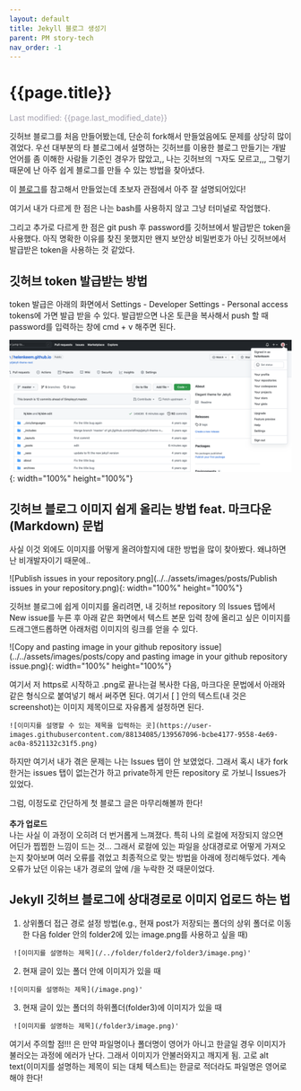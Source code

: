 ```yaml
---
layout: default
title: Jekyll 블로그 생성기
parent: PM story-tech
nav_order: -1
---
```

# {{page.title}}
<span style = "color: #A39FAD">Last modified: {{page.last_modified_date}}</span>

깃허브 블로그를 처음 만들어봤는데, 단순히 fork해서 만들었음에도 문제를 상당히 많이 겪었다.
우선 대부분의 타 블로그에서 설명하는 깃허브를 이용한 블로그 만들기는 개발언어를 좀 이해한 사람들 기준인 경우가 많았고,,
나는 깃허브의 ㄱ자도 모르고,,, 그렇기 때문에 난 아주 쉽게 블로그를 만들 수 있는 방법을 찾아냈다. 

이 [블로그](https://recoveryman.tistory.com/321?category=635733)를 참고해서 만들었는데 초보자 관점에서 아주 잘 설명되어있다!

여기서 내가 다르게 한 점은 나는 bash를 사용하지 않고 그냥 터미널로 작업했다.

그리고 추가로 다르게 한 점은 git push 후 password를 깃허브에서 발급받은 token을 사용했다.
아직 명확한 이유를 찾진 못했지만 왠지 보안상 비밀번호가 아닌 깃허브에서 발급받은 token을 사용하는 것 같았다.

## 깃허브 token 발급받는 방법

token 발급은 아래의 화면에서 Settings - Developer Settings - Personal access tokens에 가면 발급 받을 수 있다.
발급받으면 나온 토큰을 복사해서 push 할 때 password를 입력하는 창에 cmd + v 해주면 된다. 

![Getting token from github](../../assets/images/posts/github_token.png){: width="100%" height="100%"}



## 깃허브 블로그 이미지 쉽게 올리는 방법 feat. 마크다운(Markdown) 문법

사실 이것 외에도 이미지를 어떻게 올려야할지에 대한 방법을 많이 찾아봤다. 왜냐하면 난 비개발자이기 때문에..

![Publish issues in your repository.png](../../assets/images/posts/Publish issues in your repository.png){: width="100%" height="100%"}


깃허브 블로그에 쉽게 이미지를 올리려면, 내 깃허브 repository 의 Issues 탭에서 New issue를 누른 후 아래 같은 화면에서 텍스트 본문 입력 창에 올리고 싶은 이미지를 드래그앤드롭하면 아래처럼 이미지의 링크를 얻을 수 있다.

![Copy and pasting image in your github repository issue](../../assets/images/posts/copy and pasting image in your github repository issue.png){: width="100%" height="100%"}

여기서 저 https로 시작하고 .png로 끝나는걸 복사한 다음, 마크다운 문법에서 아래와 같은 형식으로 붙여넣기 해서 써주면 된다. 여기서 [ ] 안의 텍스트(내 것은 screenshot)는 이미지 제목이므로 자유롭게 설정하면 된다. 

```
![이미지를 설명할 수 있는 제목을 입력하는 곳](https://user-images.githubusercontent.com/88134085/139567096-bcbe4177-9558-4e69-ac0a-8521132c31f5.png)
```


하지만 여기서 내가 겪은 문제는 나는 Issues 탭이 안 보였었다. 그래서 혹시 내가 fork한거는 issues 탭이 없는건가 하고 private하게 만든 repository 로 가보니 Issues가 있었다. 

그럼, 이정도로 간단하게 첫 블로그 글은 마무리해볼까 한다! 
<br><br>
**추가 업로드**<br>
나는 사실 이 과정이 오히려 더 번거롭게 느껴졌다. 특히 나의 로컬에 저장되지 않으면 어딘가 찝찝한 느낌이 드는 것... 그래서 로컬에 있는 파일을 상대경로로 어떻게 가져오는지 찾아보며 여러 오류를 겪었고 최종적으로 맞는 방법을 아래에 정리해두었다. 계속 오류가 났던 이유는 내가 경로의 앞에 /을 누락한 것 때문이었다.

## Jekyll 깃허브 블로그에 상대경로로 이미지 업로드 하는 법

1. 상위폴더 접근 경로 설정 방법(e.g., 현재 post가 저장되는 폴더의 상위 폴더로 이동한 다음 folder 안의 folder2에 있는 image.png를 사용하고 싶을 때)
```
 ![이미지를 설명하는 제목](/../folder/folder2/folder3/image.png)'
```
2. 현재 글이 있는 폴더 안에 이미지가 있을 때
 ```
 ![이미지를 설명하는 제목](/image.png)'
```
3. 현재 글이 있는 폴더의 하위폴더(folder3)에 이미지가 있을 때
```
 ![이미지를 설명하는 제목](/folder3/image.png)'
```

여기서 주의할 점!!! 은 만약 파일명이나 폴더명이 영어가 아니고 한글일 경우 이미지가 불러오는 과정에 에러가 난다. 그래서 이미지가 안불러와지고 깨지게 됨. 고로 alt text(이미지를 설명하는 제목이 되는 대체 텍스트)는 한글로 적더라도 파일명은 영어로 해야 한다!